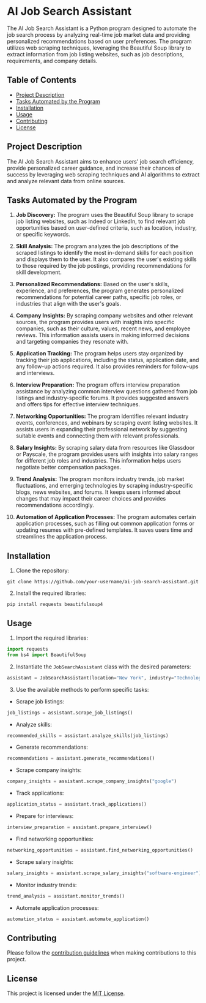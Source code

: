 # AI Job Search Assistant

The AI Job Search Assistant is a Python program designed to automate the job search process by analyzing real-time job market data and providing personalized recommendations based on user preferences. The program utilizes web scraping techniques, leveraging the Beautiful Soup library to extract information from job listing websites, such as job descriptions, requirements, and company details.

## Table of Contents
- [Project Description](#project-description)
- [Tasks Automated by the Program](#tasks-automated-by-the-program)
- [Installation](#installation)
- [Usage](#usage)
- [Contributing](#contributing)
- [License](#license)

## Project Description

The AI Job Search Assistant aims to enhance users' job search efficiency, provide personalized career guidance, and increase their chances of success by leveraging web scraping techniques and AI algorithms to extract and analyze relevant data from online sources.

## Tasks Automated by the Program

1. **Job Discovery:** The program uses the Beautiful Soup library to scrape job listing websites, such as Indeed or LinkedIn, to find relevant job opportunities based on user-defined criteria, such as location, industry, or specific keywords.

2. **Skill Analysis:** The program analyzes the job descriptions of the scraped listings to identify the most in-demand skills for each position and displays them to the user. It also compares the user's existing skills to those required by the job postings, providing recommendations for skill development.

3. **Personalized Recommendations:** Based on the user's skills, experience, and preferences, the program generates personalized recommendations for potential career paths, specific job roles, or industries that align with the user's goals.

4. **Company Insights:** By scraping company websites and other relevant sources, the program provides users with insights into specific companies, such as their culture, values, recent news, and employee reviews. This information assists users in making informed decisions and targeting companies they resonate with.

5. **Application Tracking:** The program helps users stay organized by tracking their job applications, including the status, application date, and any follow-up actions required. It also provides reminders for follow-ups and interviews.

6. **Interview Preparation:** The program offers interview preparation assistance by analyzing common interview questions gathered from job listings and industry-specific forums. It provides suggested answers and offers tips for effective interview techniques.

7. **Networking Opportunities:** The program identifies relevant industry events, conferences, and webinars by scraping event listing websites. It assists users in expanding their professional network by suggesting suitable events and connecting them with relevant professionals.

8. **Salary Insights:** By scraping salary data from resources like Glassdoor or Payscale, the program provides users with insights into salary ranges for different job roles and industries. This information helps users negotiate better compensation packages.

9. **Trend Analysis:** The program monitors industry trends, job market fluctuations, and emerging technologies by scraping industry-specific blogs, news websites, and forums. It keeps users informed about changes that may impact their career choices and provides recommendations accordingly.

10. **Automation of Application Processes:** The program automates certain application processes, such as filling out common application forms or updating resumes with pre-defined templates. It saves users time and streamlines the application process.

## Installation
1. Clone the repository:
```shell
git clone https://github.com/your-username/ai-job-search-assistant.git
```
2. Install the required libraries:
```shell
pip install requests beautifulsoup4
```

## Usage
1. Import the required libraries:
```python
import requests
from bs4 import BeautifulSoup
```
2. Instantiate the `JobSearchAssistant` class with the desired parameters:
```python
assistant = JobSearchAssistant(location="New York", industry="Technology", keywords="software engineer")
```
3. Use the available methods to perform specific tasks:
- Scrape job listings:
```python
job_listings = assistant.scrape_job_listings()
```
- Analyze skills:
```python
recommended_skills = assistant.analyze_skills(job_listings)
```
- Generate recommendations:
```python
recommendations = assistant.generate_recommendations()
```
- Scrape company insights:
```python
company_insights = assistant.scrape_company_insights("google")
```
- Track applications:
```python
application_status = assistant.track_applications()
```
- Prepare for interviews:
```python
interview_preparation = assistant.prepare_interview()
```
- Find networking opportunities:
```python
networking_opportunities = assistant.find_networking_opportunities()
```
- Scrape salary insights:
```python
salary_insights = assistant.scrape_salary_insights("software-engineer")
```
- Monitor industry trends:
```python
trend_analysis = assistant.monitor_trends()
```
- Automate application processes:
```python
automation_status = assistant.automate_application()
```

## Contributing
Please follow the [contribution guidelines](CONTRIBUTING.md) when making contributions to this project.

## License
This project is licensed under the [MIT License](LICENSE).